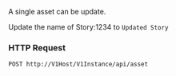A single asset can be update.

Update the name of Story:1234 to `Updated Story`

### HTTP Request

`POST http://V1Host/V1Instance/api/asset`